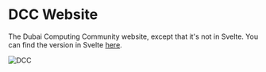 # DCC Website
The Dubai Computing Community website, except that it's not in Svelte. You can find the version in Svelte [here](https://github.com/DubaiComputingCommunity/website).

![DCC](https://invidget.switchblade.xyz/h2zQpbeFhs)

